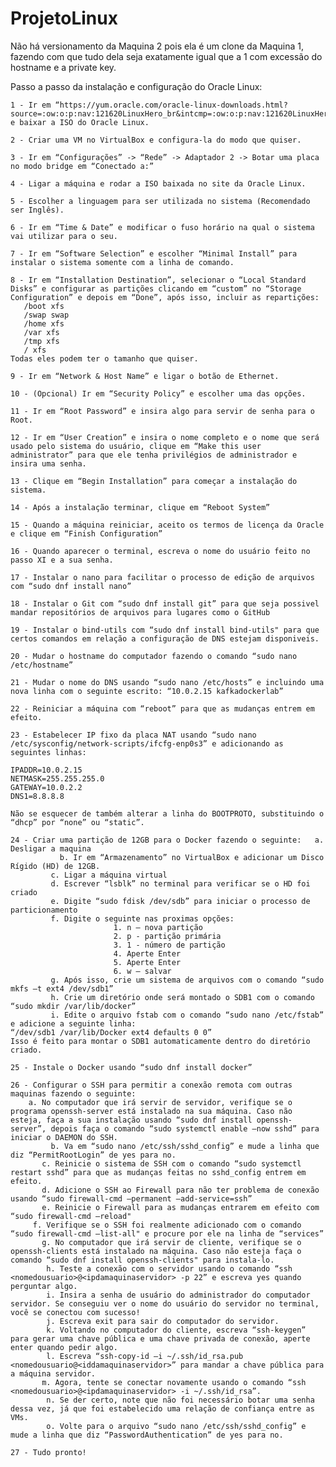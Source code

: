 # ProjetoLinux

Não há versionamento da Maquina 2 pois ela é um clone da Maquina 1, fazendo com que tudo dela seja exatamente igual que a 1 com excessão do hostname e a private key.

Passo a passo da instalação e configuração do Oracle Linux: 

 

    1 - Ir em “https://yum.oracle.com/oracle-linux-downloads.html?source=:ow:o:p:nav:121620LinuxHero_br&intcmp=:ow:o:p:nav:121620LinuxHero_br” e baixar a ISO do Oracle Linux. 

    2 - Criar uma VM no VirtualBox e configura-la do modo que quiser. 

    3 - Ir em “Configurações” -> “Rede” -> Adaptador 2 -> Botar uma placa no modo bridge em “Conectado a:” 

    4 - Ligar a máquina e rodar a ISO baixada no site da Oracle Linux. 

    5 - Escolher a linguagem para ser utilizada no sistema (Recomendado ser Inglês). 

    6 - Ir em “Time & Date” e modificar o fuso horário na qual o sistema vai utilizar para o seu. 

    7 - Ir em “Software Selection” e escolher “Minimal Install” para instalar o sistema somente com a linha de comando. 

    8 - Ir em “Installation Destination”, selecionar o “Local Standard Disks” e configurar as partições clicando em “custom” no “Storage Configuration” e depois em “Done”, após isso, incluir as repartições: 
       /boot xfs 
       /swap swap 
       /home xfs 
       /var xfs 
       /tmp xfs 
       / xfs 
    Todas eles podem ter o tamanho que quiser. 

    9 - Ir em “Network & Host Name” e ligar o botão de Ethernet. 

    10 - (Opcional) Ir em “Security Policy” e escolher uma das opções. 

    11 - Ir em “Root Password” e insira algo para servir de senha para o Root. 

    12 - Ir em “User Creation” e insira o nome completo e o nome que será usado pelo sistema do usuário, clique em “Make this user administrator” para que ele tenha privilégios de administrador e insira uma senha. 

    13 - Clique em “Begin Installation” para começar a instalação do sistema. 

    14 - Após a instalação terminar, clique em “Reboot System” 

    15 - Quando a máquina reiniciar, aceito os termos de licença da Oracle e clique em “Finish Configuration” 

    16 - Quando aparecer o terminal, escreva o nome do usuário feito no passo XI e a sua senha. 

    17 - Instalar o nano para facilitar o processo de edição de arquivos com “sudo dnf install nano” 

    18 - Instalar o Git com “sudo dnf install git” para que seja possivel mandar repositórios de arquivos para lugares como o GitHub 

    19 - Instalar o bind-utils com “sudo dnf install bind-utils" para que certos comandos em relação a configuração de DNS estejam disponiveis. 

    20 - Mudar o hostname do computador fazendo o comando “sudo nano /etc/hostname” 

    21 - Mudar o nome do DNS usando “sudo nano /etc/hosts” e incluindo uma nova linha com o seguinte escrito: “10.0.2.15 kafkadockerlab” 

    22 - Reiniciar a máquina com “reboot” para que as mudanças entrem em efeito. 

    23 - Estabelecer IP fixo da placa NAT usando “sudo nano /etc/sysconfig/network-scripts/ifcfg-enp0s3” e adicionando as seguintes linhas: 
     
    IPADDR=10.0.2.15 
    NETMASK=255.255.255.0 
    GATEWAY=10.0.2.2 
    DNS1=8.8.8.8 
     
    Não se esquecer de também alterar a linha do BOOTPROTO, substituindo o “dhcp” por “none” ou “static”. 

    24 - Criar uma partição de 12GB para o Docker fazendo o seguinte:	a. Desligar a maquina 
    	       b. Ir em “Armazenamento” no VirtualBox e adicionar um Disco Rígido (HD) de 12GB. 
             c. Ligar a máquina virtual  
             d. Escrever “lsblk” no terminal para verificar se o HD foi criado 
             e. Digite “sudo fdisk /dev/sdb” para iniciar o processo de particionamento 
             f. Digite o seguinte nas proximas opções: 
                           1. n – nova partição 
                           2. p - partição primária 
                           3. 1 - número de partição 
                           4. Aperte Enter 
                           5. Aperte Enter 
                           6. w – salvar 
             g. Após isso, crie um sistema de arquivos com o comando “sudo mkfs –t ext4 /dev/sdb1” 
             h. Crie um diretório onde será montado o SDB1 com o comando “sudo mkdir /var/lib/docker” 
             i. Edite o arquivo fstab com o comando “sudo nano /etc/fstab” e adicione a seguinte linha: 
    “/dev/sdb1 /var/lib/Docker ext4 defaults 0 0” 
    Isso é feito para montar o SDB1 automaticamente dentro do diretório criado. 

    25 - Instale o Docker usando “sudo dnf install docker” 

    26 - Configurar o SSH para permitir a conexão remota com outras maquinas fazendo o seguinte: 
    	a. No computador que irá servir de servidor, verifique se o programa openssh-server está instalado na sua máquina. Caso não esteja, faça a sua instalação usando “sudo dnf install openssh-server”, depois faça o comando “sudo systemctl enable –now sshd” para iniciar o DAEMON do SSH. 
    	     b. Va em “sudo nano /etc/ssh/sshd_config” e mude a linha que diz “PermitRootLogin” de yes para no. 
           c. Reinicie o sistema de SSH com o comando “sudo systemctl restart sshd” para que as mudanças feitas no sshd_config entrem em efeito. 
           d. Adicione o SSH ao Firewall para não ter problema de conexão usando “sudo firewall-cmd –permanent –add-service=ssh” 
           e. Reinicie o Firewall para as mudanças entrarem em efeito com “sudo firewall-cmd –reload" 
    	 f. Verifique se o SSH foi realmente adicionado com o comando “sudo firewall-cmd –list-all" e procure por ele na linha de “services” 
           g. No computador que irá servir de cliente, verifique se o openssh-clients está instalado na máquina. Caso não esteja faça o comando “sudo dnf install openssh-clients" para instala-lo. 
            h. Teste a conexão com o servidor usando o comando “ssh <nomedousuario>@<ipdamaquinaservidor> -p 22” e escreva yes quando perguntar algo. 
            i. Insira a senha de usuário do administrador do computador servidor. Se conseguiu ver o nome do usuário do servidor no terminal, você se conectou com sucesso! 
            j. Escreva exit para sair do computador do servidor. 
            k. Voltando no computador do cliente, escreva “ssh-keygen” para gerar uma chave pública e uma chave privada de conexão, aperte enter quando pedir algo. 
            l. Escreva “ssh-copy-id –i ~/.ssh/id_rsa.pub <nomedousuario@<iddamaquinaservidor>” para mandar a chave pública para a máquina servidor. 
           m. Agora, tente se conectar novamente usando o comando “ssh <nomedousuario>@<ipdamaquinaservidor> -i ~/.ssh/id_rsa”. 
            n. Se der certo, note que não foi necessário botar uma senha dessa vez, já que foi estabelecido uma relação de confiança entre as VMs. 
            o. Volte para o arquivo “sudo nano /etc/ssh/sshd_config” e mude a linha que diz “PasswordAuthentication” de yes para no. 

    27 - Tudo pronto!
